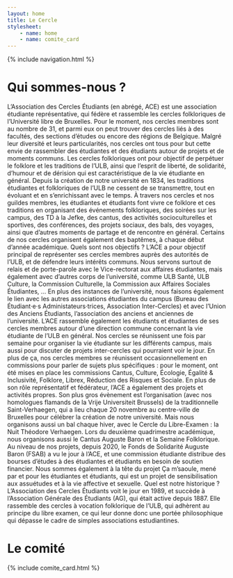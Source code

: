 ```yaml
---
layout: home
title: Le Cercle
stylesheet: 
    - name: home
    - name: comite_card
---
```

{% include navigation.html %}
<h1 id="about-us" class="container">Qui sommes-nous ?</h1>
L’Association des Cercles Étudiants (en abrégé, ACE) est une association étudiante représentative, qui fédère et rassemble les cercles folkloriques de l’Université libre de Bruxelles. Pour le moment, nos cercles membres sont au nombre de 31, et parmi eux on peut trouver des cercles liés à des facultés, des sections d’études ou encore des régions de Belgique. Malgré leur diversité et leurs particularités, nos cercles ont tous pour but cette envie de rassembler des étudiantes et des étudiants autour de projets et de moments communs.
Les cercles folkloriques ont pour objectif de perpétuer le folklore et les traditions de l’ULB, ainsi que l’esprit de liberté, de solidarité, d’humour et de dérision qui est caractéristique de la vie étudiante en général. Depuis la création de notre université en 1834, les traditions étudiantes et folkloriques de l’ULB ne cessent de se transmettre, tout en évoluant et en s’enrichissant avec le temps.
À travers nos cercles et nos guildes membres, les étudiantes et étudiants font vivre ce folklore et ces traditions en organisant des événements folkloriques, des soirées sur les campus, des TD à la Jefke, des cantus, des activités socioculturelles et sportives, des conférences, des projets sociaux, des bals, des voyages, ainsi que d’autres moments de partage et de rencontre en général. Certains de nos cercles organisent également des baptêmes, à chaque début d’année académique.
Quels sont nos objectifs ?
L’ACE a pour objectif principal de représenter ses cercles membres auprès des autorités de l’ULB, et de défendre leurs intérêts communs. Nous servons surtout de relais et de porte-parole avec le Vice-rectorat aux affaires étudiantes, mais également avec d’autres corps de l’université, comme ULB Santé, ULB Culture, la Commission Culturelle, la Commission aux Affaires Sociales Étudiantes, … En plus des instances de l’université, nous faisons également le lien avec les autres associations étudiantes du campus (Bureau des Étudiant·e·s Administateurs·trices, Association Inter-Cercles) et avec l’Union des Anciens Étudiants, l’association des anciens et anciennes de l’université. 
L’ACE rassemble également les étudiants et étudiantes de ses cercles membres autour d’une direction commune concernant la vie étudiante de l’ULB en général. Nos cercles se réunissent une fois par semaine pour organiser la vie étudiante sur les différents campus, mais aussi pour discuter de projets inter-cercles qui pourraient voir le jour. En plus de ça, nos cercles membres se réunissent occasionnellement en commissions pour parler de sujets plus spécifiques : pour le moment, ont été mises en place les commissions Cantus, Culture, Écologie, Égalité & Inclusivité, Folklore, Librex, Réduction des Risques et Sociale. 
En plus de son rôle représentatif et fédérateur, l’ACE a également des projets et activités propres. Son plus gros évènement est l’organisation (avec nos homologues flamands de la Vrije Universiteit Brussels) de la traditionnelle Saint-Verhaegen, qui a lieu chaque 20 novembre au centre-ville de Bruxelles pour célébrer la création de notre université. Mais nous organisons aussi un bal chaque hiver, avec le Cercle du Libre-Examen : la Nuit Théodore Verhaegen. Lors du deuxième quadrimestre académique, nous organisons aussi le Cantus Auguste Baron et la Semaine Folklorique. Au niveau de nos projets, depuis 2020, le Fonds de Solidarité Auguste Baron (FSAB) a vu le jour à l’ACE, et une commission étudiante distribue des bourses d’études à des étudiantes et étudiants en besoin de soutien financier. Nous sommes également à la tête du projet Ça m’saoule, mené par et pour les étudiantes et étudiants, qui est un projet de sensibilisation aux assuétudes et à la vie affective et sexuelle.
Quel est notre historique ?
L’Association des Cercles Étudiants voit le jour en 1989, et succède à l’Association Générale des Étudiants (AG), qui était active depuis 1887. Elle rassemble des cercles à vocation folklorique de l’ULB, qui adhèrent au principe du libre examen, ce qui leur donne donc une portée philosophique qui dépasse le cadre de simples associations estudiantines. 

<h1 id="comite" class="container">Le comité</h1>
{% include comite_card.html %}